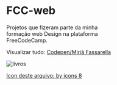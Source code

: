 # FCC-web
Projetos que fizeram parte da minha  
formação web Design na plataforma  
FreeCodeCamp.  
  
Visualizar tudo: 
[Codepen/Miriã Fassarella](https://codepen.io/MiriaFassarella/)  


![livros](https://img.icons8.com/doodle/100/000000/books.png)  
  
[Icon deste arquivo: by  icons 8](https://icons8.com/icon/81348/livros)
